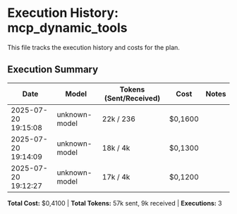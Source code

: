 # Execution History: mcp_dynamic_tools

This file tracks the execution history and costs for the plan.

<!-- EXECUTION_HISTORY_START -->
<!-- timestamp,model,tokensSent,tokensReceived,messageCost,sessionCost,summary -->
<!-- EXEC_DATA: 2025-07-20T19:15:08.498756500,unknown-model,22000,236,0.07,0.16, -->
<!-- EXEC_DATA: 2025-07-20T19:14:09.528967600,unknown-model,18000,4800,0.13,0.13, -->
<!-- EXEC_DATA: 2025-07-20T19:12:27.669193800,unknown-model,17000,4700,0.12,0.12, -->
<!-- EXECUTION_HISTORY_END -->

## Execution Summary

| Date | Model | Tokens (Sent/Received) | Cost | Notes |
| ---- | ----- | --------------------- | ---- | ----- |
| 2025-07-20 19:15:08 | unknown-model | 22k / 236 | $0,1600 |  |
| 2025-07-20 19:14:09 | unknown-model | 18k / 4k | $0,1300 |  |
| 2025-07-20 19:12:27 | unknown-model | 17k / 4k | $0,1200 |  |

**Total Cost:** $0,4100 | **Total Tokens:** 57k sent, 9k received | **Executions:** 3
